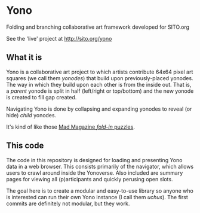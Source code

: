 # Yono
Folding and branching collaborative art framework developed for SITO.org

See the 'live' project at http://sito.org/yono

## What it is
Yono is a collaborative art project to which artists contribute 64x64 pixel art squares (we call them *yonodes*) that build 
upon previously-placed yonodes. The way in which they build upon each other is from the inside out. That is, a *parent* yonode is 
split in half (left/right or top/bottom) and the new yonode is created to fill gap created.

Navigating Yono is done by collapsing and expanding yonodes to reveal (or hide) *child* yonodes.

It's kind of like those <a href="http://en.wikipedia.org/wiki/Mad_Fold-in">Mad Magazine *fold-in* puzzles</a>.

## This code
The code in this repository is designed for loading and presenting Yono data in a web browser. This consists primarily of
the navigator, which allows users to crawl around inside the Yonoverse. Also included are summary pages for viewing all (p)articipants 
and quickly perusing open slots.

The goal here is to create a modular and easy-to-use library so anyone who is interested can run their own Yono instance
(I call them *uchus*). The first commits are definitely not modular, but they work. 



